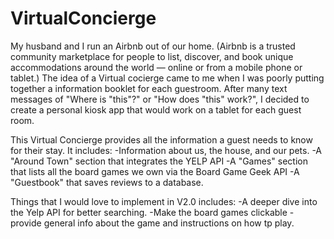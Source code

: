 # VirtualConcierge

My husband and I run an Airbnb out of our home. 
(Airbnb is a trusted community marketplace for people to list, discover, and book 
unique accommodations around the world — online or from a mobile phone or tablet.)
The idea of a Virtual cocierge came to me when I was poorly putting together a information
booklet for each guestroom. After many text messages of "Where is "this"?" or "How does "this" work?",
I decided to create a personal kiosk app that would work on a tablet for each guest room. 

This Virtual Concierge provides all the information a guest needs to know for their stay. 
It includes:
-Information about us, the house, and our pets. 
-A "Around Town" section that integrates the YELP API 
-A "Games" section that lists all the board games we own via the Board Game Geek API
-A "Guestbook" that saves reviews to a database. 


Things that I would love to implement in V2.0 includes:
-A deeper dive into the Yelp API for better searching. 
-Make the board games clickable - provide general info about the game and instructions on how tp play. 

